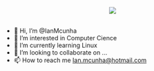 <div align="center">
  <a target="_blank" href="https://www.linkedin.com/in/ianmcunha/">
    <img align="center" src="https://github-readme-stats.vercel.app/api?username=IanMcunha&show_icons=true&theme=dark">
  </a>
</div>
<br />

- 👋 Hi, I’m @IanMcunha
- 👀 I’m interested in Computer Cience
- 🌱 I’m currently learning Linux
- 💞️ I’m looking to collaborate on ...
- 📫 How to reach me Ian.mcunha@hotmail.com

<!---
IanMcunha/IanMcunha is a ✨ special ✨ repository because its `README.md` (this file) appears on your GitHub profile.
You can click the Preview link to take a look at your changes.
--->
